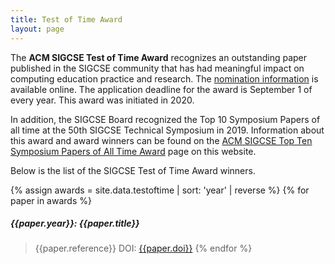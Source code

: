 ```yaml
---
title: Test of Time Award
layout: page
---
```

                                
The **ACM SIGCSE Test of Time Award** recognizes an outstanding paper published in the SIGCSE community that has had meaningful impact on computing education practice and research. The [nomination information](test-of-time-nomination.html) is available online. The application deadline for the award is September 1 of every year. This award was initiated in 2020.

In addition, the SIGCSE Board recognized the Top 10 Symposium Papers of all time at the 50th SIGCSE Technical Symposium in 2019. Information about this award and award winners can be found on the [ACM SIGCSE Top Ten Symposium Papers of All Time Award](SIGCSE-top-10-all-time.html) page on this website.

Below is the list of the SIGCSE Test of Time Award  winners.

{% assign awards = site.data.testoftime | sort: 'year' | reverse %}
{% for paper in awards %}
##### {{paper.year}}: {{paper.title}}
> {{paper.reference}} DOI: <a href="{{paper.doi}}">{{paper.doi}}</a>
{% endfor %}




